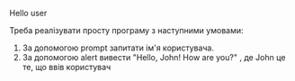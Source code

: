 Hello user

Треба реалізувати просту програму з наступними умовами:

1. За допомогою prompt запитати ім'я користувача.
2. За допомогою alert вивести "Hello, John! How are you?" , де John це те, що ввів користувач
